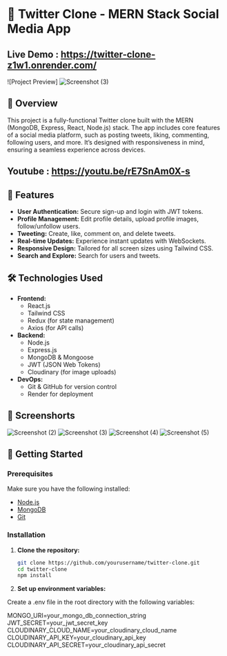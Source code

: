 # 🚀 Twitter Clone - MERN Stack Social Media App

## Live Demo : https://twitter-clone-z1w1.onrender.com/

![Project Preview]
![Screenshot (3)](https://github.com/user-attachments/assets/5979de34-7c43-4cd0-9d53-a2cf152093a9)


## 📖 Overview

This project is a fully-functional Twitter clone built with the MERN (MongoDB, Express, React, Node.js) stack. The app includes core features of a social media platform, such as posting tweets, liking, commenting, following users, and more. It’s designed with responsiveness in mind, ensuring a seamless experience across devices.

## Youtube : https://youtu.be/rE7SnAm0X-s
## 🎯 Features

- **User Authentication:** Secure sign-up and login with JWT tokens.
- **Profile Management:** Edit profile details, upload profile images, follow/unfollow users.
- **Tweeting:** Create, like, comment on, and delete tweets.
- **Real-time Updates:** Experience instant updates with WebSockets.
- **Responsive Design:** Tailored for all screen sizes using Tailwind CSS.
- **Search and Explore:** Search for users and tweets.

## 🛠️ Technologies Used

- **Frontend:**
  - React.js
  - Tailwind CSS
  - Redux (for state management)
  - Axios (for API calls)
- **Backend:**
  - Node.js
  - Express.js
  - MongoDB & Mongoose
  - JWT (JSON Web Tokens)
  - Cloudinary (for image uploads)
- **DevOps:**
  - Git & GitHub for version control
  - Render for deployment

## 📸 Screenshorts

![Screenshot (2)](https://github.com/user-attachments/assets/0778a2e6-b271-4c93-a9e8-904c805c1f0e)
![Screenshot (3)](https://github.com/user-attachments/assets/9b2c9060-ecf7-489b-99d3-45471a21e41a)
![Screenshot (4)](https://github.com/user-attachments/assets/57b2faad-a2b0-49e2-9eee-ad7b294aaab6)
![Screenshot (5)](https://github.com/user-attachments/assets/59098018-a96b-47b2-82df-6dea97e18b4e)

## 🚀 Getting Started

### Prerequisites

Make sure you have the following installed:

- [Node.js](https://nodejs.org/)
- [MongoDB](https://www.mongodb.com/)
- [Git](https://git-scm.com/)

### Installation

1. **Clone the repository:**
   ```bash
   git clone https://github.com/yourusername/twitter-clone.git
   cd twitter-clone
   npm install

2. **Set up environment variables:**

Create a .env file in the root directory with the following variables:

MONGO_URI=your_mongo_db_connection_string
JWT_SECRET=your_jwt_secret_key
CLOUDINARY_CLOUD_NAME=your_cloudinary_cloud_name
CLOUDINARY_API_KEY=your_cloudinary_api_key
CLOUDINARY_API_SECRET=your_cloudinary_api_secret
